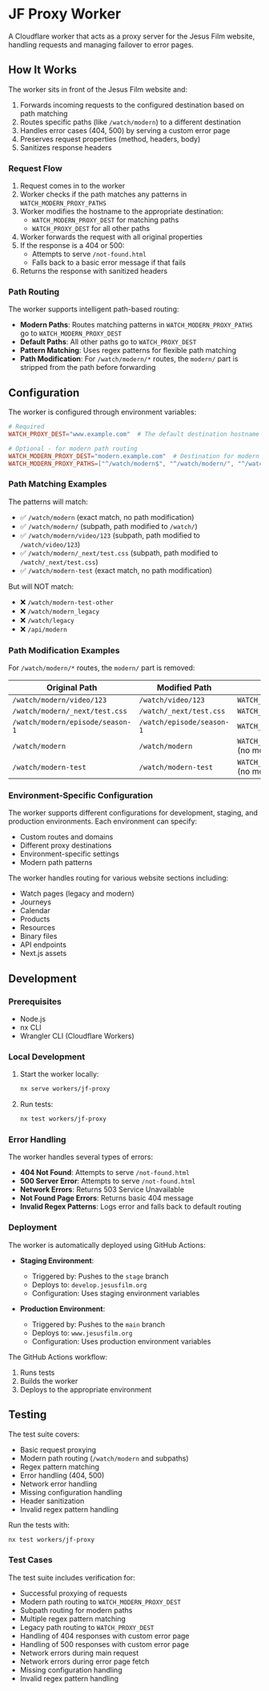 # JF Proxy Worker

A Cloudflare worker that acts as a proxy server for the Jesus Film website, handling requests and managing failover to error pages.

## How It Works

The worker sits in front of the Jesus Film website and:

1. Forwards incoming requests to the configured destination based on path matching
2. Routes specific paths (like `/watch/modern`) to a different destination
3. Handles error cases (404, 500) by serving a custom error page
4. Preserves request properties (method, headers, body)
5. Sanitizes response headers

### Request Flow

1. Request comes in to the worker
2. Worker checks if the path matches any patterns in `WATCH_MODERN_PROXY_PATHS`
3. Worker modifies the hostname to the appropriate destination:
   - `WATCH_MODERN_PROXY_DEST` for matching paths
   - `WATCH_PROXY_DEST` for all other paths
4. Worker forwards the request with all original properties
5. If the response is a 404 or 500:
   - Attempts to serve `/not-found.html`
   - Falls back to a basic error message if that fails
6. Returns the response with sanitized headers

### Path Routing

The worker supports intelligent path-based routing:

- **Modern Paths**: Routes matching patterns in `WATCH_MODERN_PROXY_PATHS` go to `WATCH_MODERN_PROXY_DEST`
- **Default Paths**: All other paths go to `WATCH_PROXY_DEST`
- **Pattern Matching**: Uses regex patterns for flexible path matching
- **Path Modification**: For `/watch/modern/*` routes, the `modern/` part is stripped from the path before forwarding

## Configuration

The worker is configured through environment variables:

```toml
# Required
WATCH_PROXY_DEST="www.example.com"  # The default destination hostname to proxy requests to

# Optional - for modern path routing
WATCH_MODERN_PROXY_DEST="modern.example.com"  # Destination for modern paths
WATCH_MODERN_PROXY_PATHS=["^/watch/modern$", "^/watch/modern/", "^/watch/modern-test$"]  # Regex patterns for modern paths
```

### Path Matching Examples

The patterns will match:

- ✅ `/watch/modern` (exact match, no path modification)
- ✅ `/watch/modern/` (subpath, path modified to `/watch/`)
- ✅ `/watch/modern/video/123` (subpath, path modified to `/watch/video/123`)
- ✅ `/watch/modern/_next/test.css` (subpath, path modified to `/watch/_next/test.css`)
- ✅ `/watch/modern-test` (exact match, no path modification)

But will NOT match:

- ❌ `/watch/modern-test-other`
- ❌ `/watch/modern_legacy`
- ❌ `/watch/legacy`
- ❌ `/api/modern`

### Path Modification Examples

For `/watch/modern/*` routes, the `modern/` part is removed:

| Original Path                    | Modified Path             | Destination                                 |
| -------------------------------- | ------------------------- | ------------------------------------------- |
| `/watch/modern/video/123`        | `/watch/video/123`        | `WATCH_MODERN_PROXY_DEST`                   |
| `/watch/modern/_next/test.css`   | `/watch/_next/test.css`   | `WATCH_MODERN_PROXY_DEST`                   |
| `/watch/modern/episode/season-1` | `/watch/episode/season-1` | `WATCH_MODERN_PROXY_DEST`                   |
| `/watch/modern`                  | `/watch/modern`           | `WATCH_MODERN_PROXY_DEST` (no modification) |
| `/watch/modern-test`             | `/watch/modern-test`      | `WATCH_MODERN_PROXY_DEST` (no modification) |

### Environment-Specific Configuration

The worker supports different configurations for development, staging, and production environments. Each environment can specify:

- Custom routes and domains
- Different proxy destinations
- Environment-specific settings
- Modern path patterns

The worker handles routing for various website sections including:

- Watch pages (legacy and modern)
- Journeys
- Calendar
- Products
- Resources
- Binary files
- API endpoints
- Next.js assets

## Development

### Prerequisites

- Node.js
- nx CLI
- Wrangler CLI (Cloudflare Workers)

### Local Development

1. Start the worker locally:

   ```bash
   nx serve workers/jf-proxy
   ```

2. Run tests:
   ```bash
   nx test workers/jf-proxy
   ```

### Error Handling

The worker handles several types of errors:

- **404 Not Found**: Attempts to serve `/not-found.html`
- **500 Server Error**: Attempts to serve `/not-found.html`
- **Network Errors**: Returns 503 Service Unavailable
- **Not Found Page Errors**: Returns basic 404 message
- **Invalid Regex Patterns**: Logs error and falls back to default routing

### Deployment

The worker is automatically deployed using GitHub Actions:

- **Staging Environment**:

  - Triggered by: Pushes to the `stage` branch
  - Deploys to: `develop.jesusfilm.org`
  - Configuration: Uses staging environment variables

- **Production Environment**:
  - Triggered by: Pushes to the `main` branch
  - Deploys to: `www.jesusfilm.org`
  - Configuration: Uses production environment variables

The GitHub Actions workflow:

1. Runs tests
2. Builds the worker
3. Deploys to the appropriate environment

## Testing

The test suite covers:

- Basic request proxying
- Modern path routing (`/watch/modern` and subpaths)
- Regex pattern matching
- Error handling (404, 500)
- Network error handling
- Missing configuration handling
- Header sanitization
- Invalid regex pattern handling

Run the tests with:

```bash
nx test workers/jf-proxy
```

### Test Cases

The test suite includes verification for:

- Successful proxying of requests
- Modern path routing to `WATCH_MODERN_PROXY_DEST`
- Subpath routing for modern paths
- Multiple regex pattern matching
- Legacy path routing to `WATCH_PROXY_DEST`
- Handling of 404 responses with custom error page
- Handling of 500 responses with custom error page
- Network errors during main request
- Network errors during error page fetch
- Missing configuration handling
- Invalid regex pattern handling
